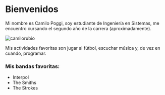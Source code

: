 <h1>Bienvenidos</h1> 
Mi nombre es Camilo Poggi, soy estudiante de Ingeniería en Sistemas, me encuentro cursando el segundo año de la carrera (aproximadamente).

![camilorubio](https://user-images.githubusercontent.com/129234114/232156457-de3c39ab-f168-4491-bdcc-f8e5d6652998.png)

Mis actividades favoritas son jugar al fútbol, escuchar música y, de vez en cuando, programar.
<h3>Mis bandas favoritas:</h3>
        <ul>
          <li>Interpol</li>
          <li>The Smiths</li>
          <li>The Strokes</li>
        </ul>
